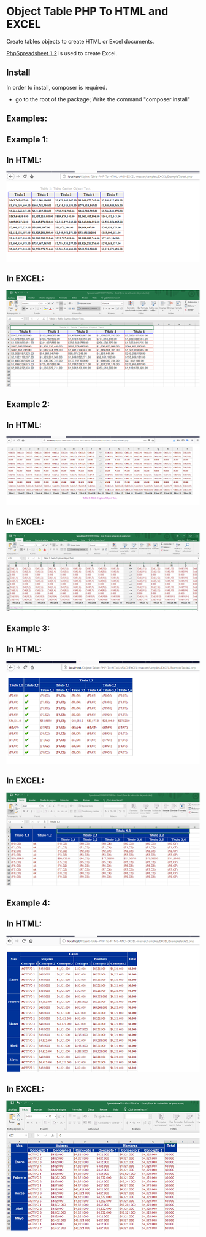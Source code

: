 # Object Table PHP To HTML and EXCEL

Create tables objects to create HTML or Excel documents.

[PhpSpreadsheet 1.2](https://phpspreadsheet.readthedocs.io/en/develop/) is used to create Excel.

## Install

In order to install, composer is required.
* go to the root of the package; Write the command "composer install"

## Examples:

## Example 1:
## In HTML:
![alt text](samples/img/Example1Html.PNG "Example of table HTML 1")
## In EXCEL:
![alt text](samples/img/Example1Excel.PNG "Example of table EXCEL 1")

## Example 2:
## In HTML:
![alt text](samples/img/Example2Html.PNG "Example of table HTML 2")
## In EXCEL:
![alt text](samples/img/Example2Excel.PNG "Example of table EXCEL 2")

## Example 3:
## In HTML:
![alt text](samples/img/Example3Html.PNG "Example of table HTML 3")
## In EXCEL:
![alt text](samples/img/Example3Excel.PNG "Example of table EXCEL 3")

## Example 4:
## In HTML:
![alt text](samples/img/Example4Html.PNG "Example of table HTML 4")
## In EXCEL:
![alt text](samples/img/Example4Excel.PNG "Example of table EXCEL 4")

